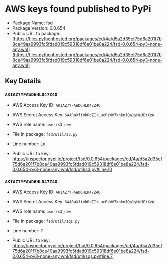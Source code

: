 # AWS keys found published to PyPi

* Package Name: fsd
* Package Version: 0.0.654
* Public URL to package: [https://files.pythonhosted.org/packages/cd/4a/d5a2d35ef75d6a201f7b8ce49aa9993fc5fdad019c59318df6e01be8a224/fsd-0.0.654-py3-none-any.whl](https://files.pythonhosted.org/packages/cd/4a/d5a2d35ef75d6a201f7b8ce49aa9993fc5fdad019c59318df6e01be8a224/fsd-0.0.654-py3-none-any.whl)

## Key Details

### `AKIAZ7YFAWD6HLD47Z4O`

* AWS Access Key ID: `AKIAZ7YFAWD6HLD47Z4O`
* AWS Secret Access Key: `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` 
* AWS role name: `user/s3_dev`
* File in package: `fsd/util/s3.py`
* Line number: `10`

* Public URL to key: https://inspector.pypi.io/project/fsd/0.0.654/packages/cd/4a/d5a2d35ef75d6a201f7b8ce49aa9993fc5fdad019c59318df6e01be8a224/fsd-0.0.654-py3-none-any.whl/fsd/util/s3.py#line.10



### `AKIAZ7YFAWD6HLD47Z4O`

* AWS Access Key ID: `AKIAZ7YFAWD6HLD47Z4O`
* AWS Secret Access Key: `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` 
* AWS role name: `user/s3_dev`
* File in package: `fsd/util/sqs.py`
* Line number: `7`

* Public URL to key: https://inspector.pypi.io/project/fsd/0.0.654/packages/cd/4a/d5a2d35ef75d6a201f7b8ce49aa9993fc5fdad019c59318df6e01be8a224/fsd-0.0.654-py3-none-any.whl/fsd/util/sqs.py#line.7


